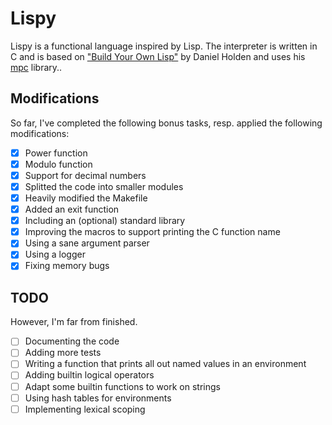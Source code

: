 # Lispy
Lispy is a functional language inspired by Lisp. The interpreter is written in C and is based on ["Build Your Own Lisp"](https://buildyourownlisp.com/) by Daniel Holden and uses his [mpc](https://github.com/orangeduck/mpc) library..

## Modifications
So far, I've completed the following bonus tasks, resp. applied the following modifications:
- [X] Power function
- [X] Modulo function
- [X] Support for decimal numbers
- [X] Splitted the code into smaller modules
- [X] Heavily modified the Makefile
- [X] Added an exit function
- [X] Including an (optional) standard library
- [X] Improving the macros to support printing the C function name
- [X] Using a sane argument parser
- [X] Using a logger
- [X] Fixing memory bugs

## TODO
However, I'm far from finished.
- [ ] Documenting the code
- [ ] Adding more tests
- [ ] Writing a function that prints all out named values in an environment
- [ ] Adding builtin logical operators
- [ ] Adapt some builtin functions to work on strings
- [ ] Using hash tables for environments
- [ ] Implementing lexical scoping
